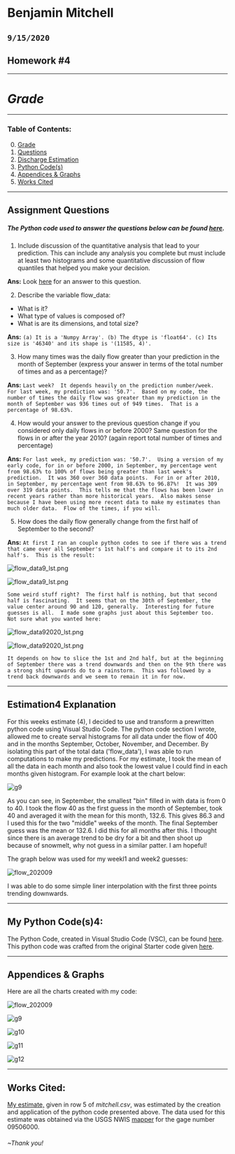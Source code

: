# Benjamin Mitchell
## `9/15/2020`
## Homework #4

___
<a name="grd"></a>
# ***Grade***



___
### Table of Contents:
0. [ Grade](#grd)
1. [ Questions](#qns)
2. [ Discharge Estimation](#est)
3. [ Python Code(s)](#cod)
4. [ Appendices & Graphs](#apd)
5. [ Works Cited](#cit)

___
<a name="qns"></a>
## Assignment Questions

##### The Python code used to answer the questions below can be found [here](../assignment_4/week4_questions_BM.py).

1. Include discussion of the quantitative analysis that lead to your prediction. This can include any analysis you complete but must include at least two histograms and some quantitative discussion of flow quantiles that helped you make your decision.

**Ans:**
Look [ here](#est) for an answer to this question.

2. Describe the variable flow_data:
- What is it?
- What type of values is composed of?
- What is are its dimensions, and total size?

**Ans:**
`(a) It is a 'Numpy Array'.
(b) The dtype is 'float64'.
(c) Its size is '46340' and its shape is '(11585, 4)'.
`

3. How many times was the daily flow greater than your prediction in the month of September (express your answer in terms of the total number of times and as a percentage)?

**Ans:**
`Last week?  It depends heavily on the prediction number/week.  For last week, my prediction was: '50.7'.  Based on my code, the number of times the daily flow was greater than my prediction in the month of September was 936 times out of 949 times.  That is a percentage of 98.63%.
`

4. How would your answer to the previous question change if you considered only daily flows in or before 2000? Same question for the flows in or after the year 2010? (again report total number of times and percentage)

**Ans:**
`For last week, my prediction was: '50.7'.  Using a version of my early code, for in or before 2000, in September, my percentage went from 98.63% to 100% of flows being greater than last week's prediction.  It was 360 over 360 data points.  For in or after 2010, in September, my percentage went from 98.63% to 96.87%!  It was 309 over 319 data points.  This tells me that the flows has been lower in recent years rather than more historical years.  Also makes sense because I have been using more recent data to make my estimates than much older data.  Flow of the times, if you will.
`

5. How does the daily flow generally change from the first half of September to the second?

**Ans:**
`At first I ran an couple python codes to see if there was a trend that came over all September's 1st half's and compare it to its 2nd half's.  This is the result:
`

![flow_data9_lst.png](../assignment_4/graphs/flow_data9_1st.png "All September Data 1st half")

![flow_data9_lst.png](../assignment_4/graphs/flow_data9_2nd.png "All September Data 2nd half")

`Some weird stuff right?  The first half is nothing, but that second half is fascinating.  It seems that on the 30th of September, the value center around 90 and 120, generally.  Interesting for future guesses is all.  I made some graphs just about this September too.  Not sure what you wanted here:
`

![flow_data92020_lst.png](../assignment_4/graphs/flow_data92020_1st.png "All September Data 1st half")

![flow_data92020_lst.png](../assignment_4/graphs/flow_data92020_2nd.png "All September Data 2nd half")

`It depends on how to slice the 1st and 2nd half, but at the beginning of September there was a trend downwards and then on the 9th there was a strong shift upwards do to a rainstorm.  This was followed by a trend back downwards and we seem to remain it in for now.
`
___
<a name="est"></a>
## Estimation4 Explanation

For this weeks estimate (4), I decided to use and transform a prewritten python code using Visual Studio Code.  The python code section I wrote, allowed me to create serval histograms for all data under the flow of 400 and in the months September, October, November, and December.  By isolating this part of the total data ('flow_data'), I was able to run computations to make my predictions.  For my estimate, I took the mean of all the data in each month and also took the lowest value I could find in each months given histogram.  For example look at the chart below:

![g9](../assignment_4/graphs/g9.png "All September Data")

As you can see, in September, the smallest "bin" filled in with data is from 0 to 40.  I took the flow 40 as the first guess in the month of September, took 40 and averaged it with the mean for this month, 132.6.  This gives 86.3 and I used this for the two "middle" weeks of the month.  The final September guess was the mean or 132.6.  I did this for all months after this.  I thought since there is an average trend to be dry for a bit and then shoot up because of snowmelt, why not guess in a similar patter.  I am hopeful!

The graph below was used for my weekl1 and week2 guesses:

![flow_202009](../assignment_4/graphs/flow_202009.png "flow from 9/5/2020 to 9/19/2020")

I was able to do some simple liner interpolation with the first three points trending downwards.

___
<a name="cod"></a>
## My Python Code(s)4:

The Python Code, created in Visual Studio Code (VSC), can be found [here](../assignment_4/week4_numpy_starter_BM.py).  This python code was crafted from the original Starter code given [here](../Orig_Starter_Codes_BM/week4_numpy_starter.py).

___
<a name="apd"></a>
## Appendices & Graphs
Here are all the charts created with my code:

![flow_202009](../assignment_4/graphs/flow_202009.png "flow from 9/5/2020 to 9/19/2020")

![g9](../assignment_4/graphs/g9.png "All September Data")

![g10](../assignment_4/graphs/g10.png "All October Data")

![g11](../assignment_4/graphs/g11.png "All November Data")

![g12](../assignment_4/graphs/g12.png "All December Data")

___
<a name="cit"></a>
## Works Cited:

[My estimate,](https://github.com/HAS-Tools-Fall2020/forecasting/blob/master/forecast_entries/mitchell.csv) given in row 5 of *mitchell.csv*, was estimated by the creation and application of the python code presented above.  The data used for this estimate was obtained via the USGS NWIS [mapper](https://maps.waterdata.usgs.gov/mapper/) for the gage number 09506000.
###### ~Thank you!
